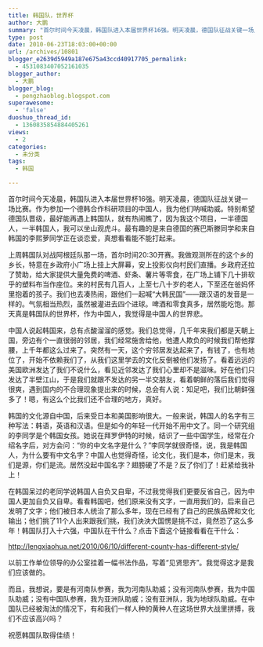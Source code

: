 ```yaml
---
title: 韩国队，世界杯
author: 大鹏
summary: "首尔时间今天凌晨，韩国队进入本届世界杯16强。明天凌晨，德国队征战关键一场比赛。作为参加一个德韩合作科研项目的中国人，我为他们呐喊助威。特别希望德国队晋级，最好能再遇上韩国队，就有热闹瞧了，因为我这个项目，一半德国人，一半韩国人，我可以坐山观虎斗。最有趣的是来自德国的赛巴斯滕同学和来自韩国的李熙萝同学正在谈恋爱，真想看看能不能打起来。"
type: post
date: 2010-06-23T18:03:00+00:00
url: /archives/10801
blogger_e2639d5949a187e675a43ccd40917705_permalink:
  - 4531083407052161035
blogger_author:
  - 大鹏
blogger_blog:
  - pengzhaoblog.blogspot.com
superawesome:
  - 'false'
duoshuo_thread_id:
  - 1360835854884405261
views:
  - 2
categories:
  - 未分类
tags:
  - 韩国

---
```

首尔时间今天凌晨，韩国队进入本届世界杯16强。明天凌晨，德国队征战关键一场比赛。作为参加一个德韩合作科研项目的中国人，我为他们呐喊助威。特别希望德国队晋级，最好能再遇上韩国队，就有热闹瞧了，因为我这个项目，一半德国人，一半韩国人，我可以坐山观虎斗。最有趣的是来自德国的赛巴斯滕同学和来自韩国的李熙萝同学正在谈恋爱，真想看看能不能打起来。

上周韩国队对战阿根廷队那一场，首尔时间20:30开赛。我做观测所在的这个乡的乡长，特意在乡政府小广场上挂上大屏幕，安上投影仪向村民们直播。乡政府还拉了赞助，给大家提供大量免费的啤酒、虾条、薯片等零食，在广场上铺下几十排软乎的塑料布当作座位。来的村民有几百人，上至七八十岁的老人，下至还在爸妈怀里抱着的孩子。我们也去凑热闹，跟他们一起喊“大韩民国”——跟汉语的发音是一样的。气氛相当热烈，虽然被灌进去四个进球。啤酒和零食真多，居然能吃饱。那天真是韩国队的世界杯，作为中国人，我觉得是中国人的世界悲。

中国人说起韩国来，总有点酸溜溜的感觉。我们总觉得，几千年来我们都是天朝上国，旁边有个一直很弱的邻居，我们经常施舍给他，他遭人欺负的时候我们帮他撑腰，上千年都这么过来了。突然有一天，这个穷邻居发达起来了，有钱了，也有地位了，开始不依赖我们了，从我们这里学去的文化反倒被他们发扬了。看着远远的美国欧洲发达了我们不说什么，看见近邻发达了我们心里却不是滋味。好在他们只发达了半壁江山，于是我们就跟不发达的另一半交朋友，看着朝鲜的落后我们觉得很爽，遇到国内的不合理现象提出来的时候，总会有人说：知足吧，我们比朝鲜强多了！嗯，有这么个比我们还不合理的地方，真好。

韩国的文化源自中国，后来受日本和美国影响很大。一般来说，韩国人的名字有三种写法：韩语，英语和汉语。但是如今的年轻一代开始不用中文了。同一个研究组的李同学是个韩国女孩。她说在拜罗伊特的时候，结识了一些中国学生，经常在介绍名字后，对方会问：“你的中文名字是什么？”李同学就很奇怪，说，我是韩国人，为什么要有中文名字？中国人也觉得奇怪，论文化，我们是本，你们是末，我们是源，你们是流。居然没起中国名字？翅膀硬了不是？反了你们了！赶紧给我补上！

在韩国呆过的老同学说韩国人自负又自卑，不过我觉得我们更要反省自己，因为中国人更加自负又自卑。看看韩国吧，他们原来没有文字，一直用我们的，后来自己发明了文字；他们被日本人统治了那么多年，现在已经有了自己的民族品牌和文化输出；他们挑了11个人出来跟我们挑，我们泱泱大国愣是挑不过，竟然恐了这么多年！韩国队打入十六强，中国队在干什么？点击下面这个链接看看在干什么：

<http://lengxiaohua.net/2010/06/10/different-county-has-different-style/>

以前工作单位领导的办公室挂着一幅书法作品，写着“见贤思齐”。我觉得这才是我们应该做的。

而且，我想说，要是有河南队参赛，我为河南队助威；没有河南队参赛，我为中国队助威；没有中国队参赛，我为亚洲队助威；没有亚洲队，我为地球队助威。在中国队已经被淘汰的情况下，有和我们一样人种的黄种人在这场世界大战里拼搏，我们不应该高兴吗？

祝愿韩国队取得佳绩！
